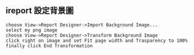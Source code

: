 ireport 設定背景圖
---

    choose View->Report Designer->Import Background Image...
    select my png image
    choose View->Report Designer->Transform Background Image
    click right on image and set Fit page width and Trasparency to 100%
    finally click End Transformation
